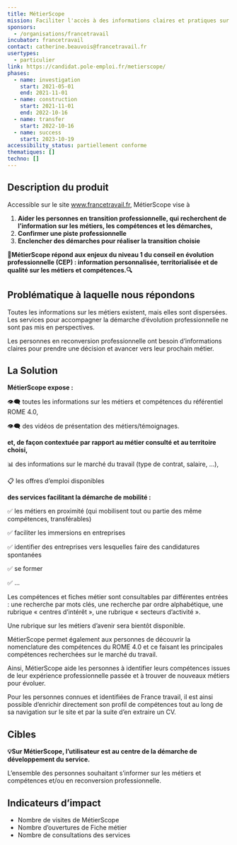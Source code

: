 ```yaml
---
title: MétierScope
mission: Faciliter l'accès à des informations claires et pratiques sur les métiers et les compétences
sponsors:
  - /organisations/francetravail
incubator: francetravail
contact: catherine.beauvois@francetravail.fr
usertypes:
  - particulier
link: https://candidat.pole-emploi.fr/metierscope/
phases:
  - name: investigation
    start: 2021-05-01
    end: 2021-11-01
  - name: construction
    start: 2021-11-01
    end: 2022-10-16
  - name: transfer
    start: 2022-10-16
  - name: success
    start: 2023-10-19
accessibility_status: partiellement conforme
thematiques: []
techno: []
---
```

## Description du produit
Accessible sur le site www.francetravail.fr, MétierScope vise à

1. **Aider les personnes en transition professionnelle, qui recherchent de l’information sur les métiers, les compétences et les démarches,**
2. **Confirmer une piste professionnelle**
3. **Enclencher des démarches pour réaliser la transition choisie**

**🔎MétierScope répond aux enjeux du niveau 1 du conseil en évolution professionnelle (CEP) : information personnalisée, territorialisée et de qualité sur les métiers et compétences.🔍**

## Problématique à laquelle nous répondons

Toutes les informations sur les métiers existent, mais elles sont dispersées. Les services pour accompagner la démarche d’évolution professionnelle ne sont pas mis en perspectives.

Les personnes en reconversion professionnelle ont besoin d’informations claires pour prendre une décision et avancer vers leur prochain métier.

## La Solution

**MétierScope expose :**

👁️‍🗨️ toutes les informations sur les métiers et compétences du référentiel ROME 4.0,

👁️‍🗨️ des vidéos de présentation des métiers/témoignages.

**et, de façon contextuée par rapport au métier consulté et au territoire choisi,**

📊 des informations sur le marché du travail (type de contrat, salaire, …),

📋  les offres d’emploi disponibles

**des services facilitant la démarche de mobilité :**

✅ les métiers en proximité (qui mobilisent tout ou partie des même compétences, transférables)

✅ faciliter les immersions en entreprises

✅ identifier des entreprises vers lesquelles faire des candidatures spontanées

✅ se former

✅ …

Les compétences et fiches métier sont consultables par différentes entrées : une recherche par mots clés, une recherche par ordre alphabétique, une rubrique « centres d’intérêt », une rubrique « secteurs d’activité ».

Une rubrique sur les métiers d’avenir sera bientôt disponible.

MétierScope permet également aux personnes de découvrir la nomenclature des compétences du ROME 4.0 et ce faisant les principales compétences recherchées sur le marché du travail.

Ainsi, MétierScope aide les personnes à identifier leurs compétences issues de leur expérience professionnelle passée et à trouver de nouveaux métiers pour évoluer.

Pour les personnes connues et identifiées de France travail, il est ainsi possible d’enrichir directement son profil de compétences tout au long de sa navigation sur le site et par la suite d’en extraire un CV.

## Cibles

**💡Sur MétierScope, l’utilisateur est au centre de la démarche de développement du service.**

L’ensemble des personnes souhaitant s’informer sur les métiers et compétences et/ou en reconversion professionnelle.

## Indicateurs d’impact

- Nombre de visites de MétierScope
- Nombre d’ouvertures de Fiche métier
- Nombre de consultations des services
